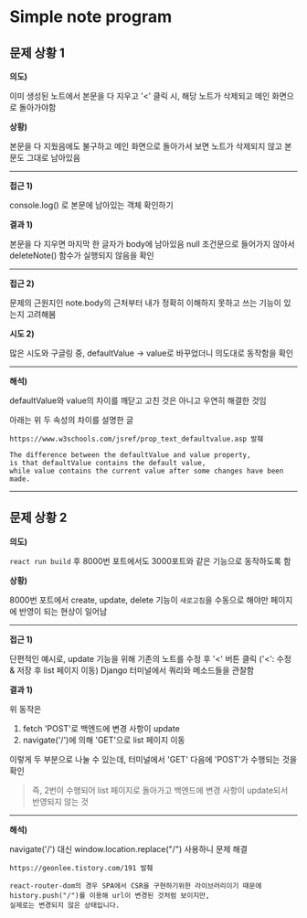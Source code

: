 # Simple note program

## 문제 상황 1

**의도)**

이미 생성된 노트에서 본문을 다 지우고 '<' 클릭 시, 해당 노트가 삭제되고 메인 화면으로 돌아가야함

**상황)**

본문을 다 지웠음에도 불구하고 메인 화면으로 돌아가서 보면 노트가 삭제되지 않고 본문도 그대로 남아있음

---

**접근 1)**

console.log() 로 본문에 남아있는 객체 확인하기

**결과 1)**

본문을 다 지우면 마지막 한 글자가 body에 남아있음
null 조건문으로 들어가지 않아서 deleteNote() 함수가 실행되지 않음을 확인

---

**접근 2)**

문제의 근원지인 note.body의 근처부터 내가 정확히 이해하지 못하고 쓰는 기능이 있는지 고려해봄

**시도 2)**

많은 시도와 구글링 중, defaultValue -> value로 바꾸었더니 의도대로 동작함을 확인

---

**해석)**

defaultValue와 value의 차이를 깨닫고 고친 것은 아니고 우연히 해결한 것임

아래는 위 두 속성의 차이를 설명한 글

`https://www.w3schools.com/jsref/prop_text_defaultvalue.asp 발췌`

```
The difference between the defaultValue and value property, 
is that defaultValue contains the default value, 
while value contains the current value after some changes have been made.
```

---

## 문제 상황 2

**의도)**

`react run build` 후 8000번 포트에서도 3000포트와 같은 기능으로 동작하도록 함

**상황)**

8000번 포트에서 create, update, delete 기능이 `새로고침`을 수동으로 해야만 페이지에 반영이 되는 현상이 일어남

---

**접근 1)**

단편적인 예시로, update 기능을 위해 기존의 노트를 수정 후 '<' 버튼 클릭 ('<': 수정 & 저장 후 list 페이지 이동)
Django 터미널에서 쿼리와 메소드들을 관찰함

**결과 1)**

위 동작은

1. fetch 'POST'로 백엔드에 변경 사항이 update
2. navigate('/')에 의해 'GET'으로 list 페이지 이동

이렇게 두 부분으로 나눌 수 있는데,
터미널에서 'GET' 다음에 'POST'가 수행되는 것을 확인

> 즉, 2번이 수행되어 list 페이지로 돌아가고 백엔드에 변경 사항이 update되서 반영되지 않는 것

---

**해석)**

navigate('/') 대신 window.location.replace("/") 사용하니 문제 해결

`https://geonlee.tistory.com/191 발췌`

```
react-router-dom의 경우 SPA에서 CSR을 구현하기위한 라이브러리이기 때문에 history.push("/")를 이용해 url이 변경된 것처럼 보이지만, 
실제로는 변경되지 않은 상태입니다.
```
